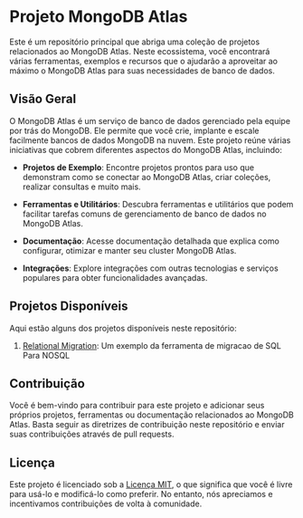 # Projeto MongoDB Atlas

Este é um repositório principal que abriga uma coleção de projetos relacionados ao MongoDB Atlas. Neste ecossistema, você encontrará várias ferramentas, exemplos e recursos que o ajudarão a aproveitar ao máximo o MongoDB Atlas para suas necessidades de banco de dados.

## Visão Geral

O MongoDB Atlas é um serviço de banco de dados gerenciado pela equipe por trás do MongoDB. Ele permite que você crie, implante e escale facilmente bancos de dados MongoDB na nuvem. Este projeto reúne várias iniciativas que cobrem diferentes aspectos do MongoDB Atlas, incluindo:

- **Projetos de Exemplo**: Encontre projetos prontos para uso que demonstram como se conectar ao MongoDB Atlas, criar coleções, realizar consultas e muito mais.

- **Ferramentas e Utilitários**: Descubra ferramentas e utilitários que podem facilitar tarefas comuns de gerenciamento de banco de dados no MongoDB Atlas.

- **Documentação**: Acesse documentação detalhada que explica como configurar, otimizar e manter seu cluster MongoDB Atlas.

- **Integrações**: Explore integrações com outras tecnologias e serviços populares para obter funcionalidades avançadas.

## Projetos Disponíveis

Aqui estão alguns dos projetos disponíveis neste repositório:

1. [Relational Migration](./exemplo-aplicacao): Um exemplo da ferramenta de migracao de SQL Para NOSQL

## Contribuição

Você é bem-vindo para contribuir para este projeto e adicionar seus próprios projetos, ferramentas ou documentação relacionados ao MongoDB Atlas. Basta seguir as diretrizes de contribuição neste repositório e enviar suas contribuições através de pull requests.

## Licença

Este projeto é licenciado sob a [Licença MIT](./LICENSE), o que significa que você é livre para usá-lo e modificá-lo como preferir. No entanto, nós apreciamos e incentivamos contribuições de volta à comunidade.
